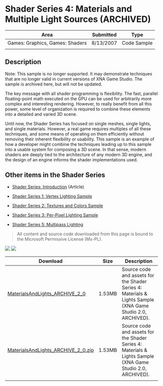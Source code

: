 # Shader Series 4: Materials and Multiple Light Sources (ARCHIVED)

|Area|Submitted|Type|
|-|-|-|
Games: Graphics, Games: Shaders|8/13/2007|Code Sample
||||

## Description

Note: This sample is no longer supported. It may demonstrate techniques that are no longer valid in current versions of XNA Game Studio. The sample is archived here, but will not be updated.

The key message with all shader programming is flexibility. The fast, parallel floating-point math executed on the GPU can be used for arbitrarily more complex and interesting rendering. However, to really benefit from all this power, some level of organization is required to combine these elements into a detailed and varied 3D scene.

Until now, the Shader Series has focused on single meshes, single lights, and single materials. However, a real game requires multiples of all these techniques, and some means of operating on them efficiently without removing their inherent flexibility or usability. This sample is an example of how a developer might combine the techniques leading up to this sample into a usable system for composing a 3D scene. In that sense, modern shaders are deeply tied to the architecture of any modern 3D engine, and the design of an engine informs the shader implementations used.

## Other items in the Shader Series

* [Shader Series: Introduction](Shader-Series-Introduction) (Article)

* [Shader Series 1: Vertex Lighting Sample](Shader-Series-1-Vertex-Lighting)

* [Shader Series 2: Textures and Colors Sample](Shader-Series-2-Textures-and-Colors)

* [Shader Series 3: Per-Pixel Lighting Sample](Shader-Series-3-Per-Pixel-Lighting)

* [Shader Series 5: Multipass Lighting](Shader-Series-5-Multipass-Lighting)

> All content and source code downloaded from this page is bound to the Microsoft Permissive License (Ms-PL).

![](https://github.com/simondarksidej/XNAGameStudio/blob/archive/Images/XNA_Shader4_Materials_MultiLights_01_small.jpg?raw=true)
![](https://github.com/simondarksidej/XNAGameStudio/blob/archive/Images/XNA_Shader4_Materials_MultiLights_02_small.jpg?raw=true)

Download | Size | Description
---|---|---|
[MaterialsAndLights_ARCHIVE_2_0](https://github.com/simondarksidej/XNAGameStudio/tree/archive/Samples/MaterialsAndLights_ARCHIVE_2_0) | 1.53MB | Source code and assets for the Shader Series 4: Materials & Lights Sample (XNA Game Studio 2.0, ARCHIVED).
[MaterialsAndLights_ARCHIVE_2_0.zip](https://github.com/simondarksidej/XNAGameStudioZips/raw/zips/MaterialsAndLights_ARCHIVE_2_0.zip) | 1.53MB | Source code and assets for the Shader Series 4: Materials & Lights Sample (XNA Game Studio 2.0, ARCHIVED).
||||
